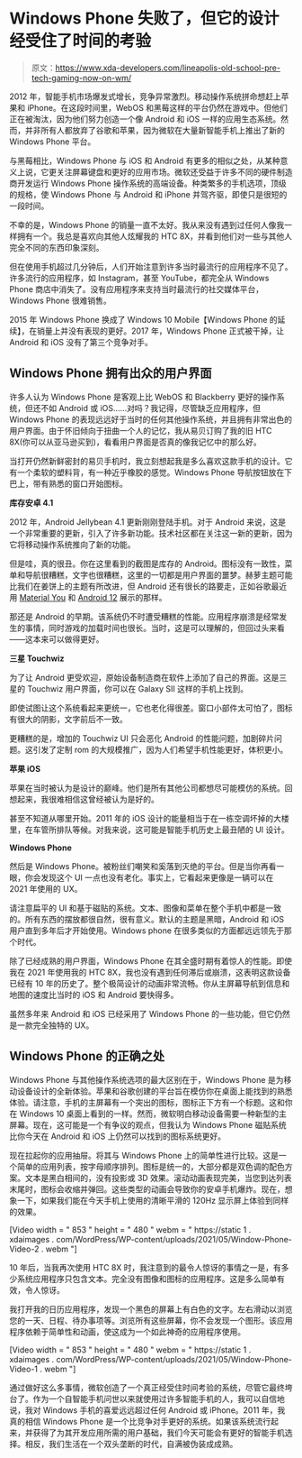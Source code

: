 # Windows Phone 失败了，但它的设计经受住了时间的考验

> 原文：<https://www.xda-developers.com/lineapolis-old-school-pre-tech-gaming-now-on-wm/>

2012 年，智能手机市场爆发式增长，竞争异常激烈。移动操作系统拼命想赶上苹果和 iPhone。在这段时间里，WebOS 和黑莓这样的平台仍然在游戏中。但他们正在被淘汰，因为他们努力创造一个像 Android 和 iOS 一样的应用生态系统。然而，并非所有人都放弃了谷歌和苹果，因为微软在大量新智能手机上推出了新的 Windows Phone 平台。

与黑莓相比，Windows Phone 与 iOS 和 Android 有更多的相似之处，从某种意义上说，它更关注屏幕键盘和更好的应用市场。微软还受益于许多不同的硬件制造商开发运行 Windows Phone 操作系统的高端设备。种类繁多的手机选项，顶级的规格，使 Windows Phone 与 Android 和 iPhone 并驾齐驱，即使只是很短的一段时间。

不幸的是，Windows Phone 的销量一直不太好。我从来没有遇到过任何人像我一样拥有一个。我总是喜欢向其他人炫耀我的 HTC 8X，并看到他们对一些与其他人完全不同的东西印象深刻。

但在使用手机超过几分钟后，人们开始注意到许多当时最流行的应用程序不见了。许多流行的应用程序，如 Instagram，甚至 YouTube，都完全从 Windows Phone 商店中消失了。没有应用程序来支持当时最流行的社交媒体平台，Windows Phone 很难销售。

2015 年 Windows Phone 换成了 Windows 10 Mobile【Windows Phone 的延续】，在销量上并没有表现的更好。2017 年，Windows Phone 正式被干掉，让 Android 和 iOS 没有了第三个竞争对手。

## Windows Phone 拥有出众的用户界面

许多人认为 Windows Phone 是客观上比 WebOS 和 Blackberry 更好的操作系统，但还不如 Android 或 iOS……对吗？我记得，尽管缺乏应用程序，但 Windows Phone 的表现远远好于当时的任何其他操作系统，并且拥有非常出色的用户界面。由于怀旧倾向于扭曲一个人的记忆，我从易贝订购了我的旧 HTC 8X(你可以从亚马逊买到)，看看用户界面是否真的像我记忆中的那么好。

当打开仍然新鲜密封的易贝手机时，我立刻想起我是多么喜欢这款手机的设计。它有一个柔软的塑料背，有一种近乎橡胶的感觉。Windows Phone 导航按钮放在下巴上，带有熟悉的窗口开始图标。

**库存安卓 4.1**

2012 年，Android Jellybean 4.1 更新刚刚登陆手机。对于 Android 来说，这是一个非常重要的更新，引入了许多新功能。技术社区都在关注这一新的更新，因为它将移动操作系统推向了新的功能。

但是哇，真的很丑。你在这里看到的截图是库存的 Android。图标没有一致性，菜单和导航很糟糕，文字也很糟糕，这里的一切都是用户界面的噩梦。赫萝主题可能比我们在姜饼上的主题有所改进，但 Android 还有很长的路要走，正如谷歌最近用 [Material You](https://www.xda-developers.com/material-you/) 和 [Android 12](https://www.xda-developers.com/android-12/) 展示的那样。

那还是 Android 的早期。该系统仍不时遭受糟糕的性能。应用程序崩溃是经常发生的事情，同时游戏的加载时间也很长。当时，这是可以理解的，但回过头来看——这本来可以做得更好。

**三星 Touchwiz**

为了让 Android 更受欢迎，原始设备制造商在软件上添加了自己的界面。这是三星的 Touchwiz 用户界面，你可以在 Galaxy SII 这样的手机上找到。

即使试图让这个系统看起来更统一，它也老化得很差。窗口小部件太可怕了，图标有很大的阴影，文字前后不一致。

更糟糕的是，增加的 Touchwiz UI 只会恶化 Android 的性能问题，加剧碎片问题。这引发了定制 rom 的大规模推广，因为人们希望手机性能更好，体积更小。

**苹果 iOS**

苹果在当时被认为是设计的巅峰。他们是所有其他公司都想尽可能模仿的系统。回想起来，我很难相信这曾经被认为是好的。

甚至不知道从哪里开始。2011 年的 iOS 设计的能量相当于在一栋空调坏掉的大楼里，在车管所排队等候。对我来说，这可能是智能手机历史上最丑陋的 UI 设计。

**Windows Phone**

然后是 Windows Phone。被粉丝们嘲笑和奚落到灭绝的平台。但是当你再看一眼，你会发现这个 UI 一点也没有老化。事实上，它看起来更像是一辆可以在 2021 年使用的 UX。

请注意扁平的 UI 和基于磁贴的系统。文本、图像和菜单在整个手机中都是一致的。所有东西的摆放都很自然，很有意义。默认的主题是黑暗，Android 和 iOS 用户直到多年后才开始使用。Windows phone 在很多类似的方面都远远领先于那个时代。

除了已经成熟的用户界面，Windows Phone 在其全盛时期有着惊人的性能。即使我在 2021 年使用我的 HTC 8X，我也没有遇到任何滞后或崩溃，这表明这款设备已经有 10 年的历史了。整个极简设计的动画非常流畅。你从主屏幕导航到信息和地图的速度比当时的 iOS 和 Android 要快得多。

虽然多年来 Android 和 iOS 已经采用了 Windows Phone 的一些功能，但它仍然是一款完全独特的 UX。

## Windows Phone 的正确之处

Windows Phone 与其他操作系统选项的最大区别在于，Windows Phone 是为移动设备设计的全新体验。苹果和谷歌创建的平台旨在模仿你在桌面上能找到的熟悉体验。请注意，手机的主屏幕有一个突出的图标，图标正下方有一个标题。这和你在 Windows 10 桌面上看到的一样。然而，微软明白移动设备需要一种新型的主屏幕。现在，这可能是一个有争议的观点，但我认为 Windows Phone 磁贴系统比你今天在 Android 和 iOS 上仍然可以找到的图标系统更好。

现在拉起你的应用抽屉。将其与 Windows Phone 上的简单性进行比较。这是一个简单的应用列表，按字母顺序排列。图标是统一的，大部分都是双色调的配色方案。文本是黑白相间的，没有投影或 3D 效果。滚动动画表现完美，当您到达列表末尾时，图标会收缩并弹回。这些类型的动画会导致你的安卓手机爆炸。现在，想象一下，如果我们能在今天手机上使用的清晰平滑的 120Hz 显示屏上体验到同样的效果。

[Video width = " 853 " height = " 480 " webm = " https://static 1 . xdaimages . com/WordPress/WP-content/uploads/2021/05/Window-Phone-Video-2 . webm "]

10 年后，当我再次使用 HTC 8X 时，我注意到的最令人惊讶的事情之一是，有多少系统应用程序只包含文本。完全没有图像和图标的应用程序。这是多么简单有效，令人惊讶。

我打开我的日历应用程序，发现一个黑色的屏幕上有白色的文字。左右滑动以浏览您的一天、日程、待办事项等。浏览所有这些屏幕，你不会发现一个图形。该应用程序依赖于简单性和动画，使这成为一个如此神奇的应用程序使用。

[Video width = " 853 " height = " 480 " webm = " https://static 1 . xdaimages . com/WordPress/WP-content/uploads/2021/05/Window-Phone-Video-1 . webm "]

通过做好这么多事情，微软创造了一个真正经受住时间考验的系统，尽管它最终垮台了。作为一个自智能手机问世以来就使用过许多智能手机的人，我可以自信地说，我对 Windows 手机的喜爱远远超过任何 Android 或 iPhone。2011 年，我真的相信 Windows Phone 是一个比竞争对手更好的系统。如果该系统流行起来，并获得了为其开发应用所需的用户基础，我们今天可能会有更好的智能手机选择。相反，我们生活在一个双头垄断的时代，自满被伪装成成熟。